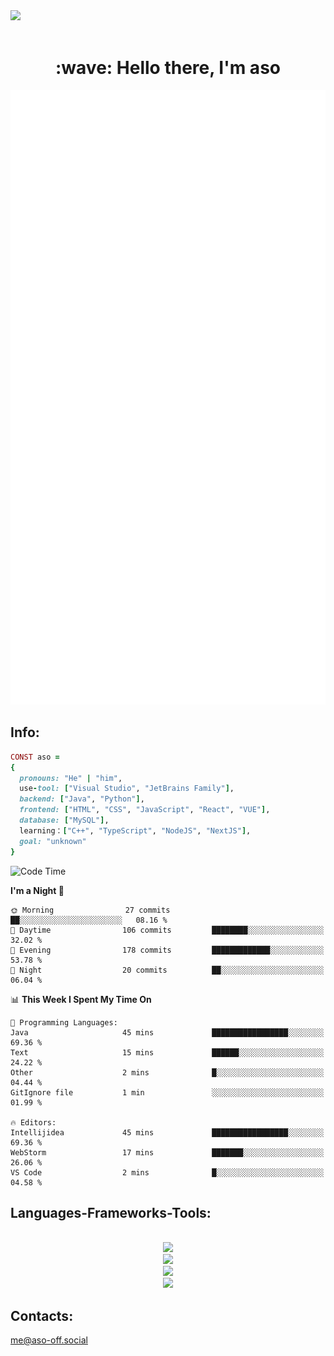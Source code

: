 <img src="https://github.com/Anmol-Baranwal/Cool-GIFs-For-GitHub/assets/74038190/d48893bd-0757-481c-8d7e-ba3e163feae7" />
<br><br>
<h1 align="center" id="macropower-title">:wave: Hello there, I'm aso</h1>
<p align="center"><img src="https://raw.githubusercontent.com/aso-off/aso-off/main/github-metrics.svg" alt="GitHub Streak" class="stats" /></p>
<!-- <p align="left"> My top-using languages: </p> -->
<!-- <p align="center"> <img src="https://github-readme-stats.vercel.app/api?username=aso-off&layout=compact&bg_color=22272E&text_color=9F9F9F" ></p> -->
<!-- <p align="center"> <img src="https://github-readme-stats.vercel.app/api/top-langs/?username=aso-off&layout=compact&bg_color=22272E&text_color=9F9F9F" ></p> -->
<p align="center">

## Info:
```ruby
CONST aso =
{
  pronouns: "He" | "him",
  use-tool: ["Visual Studio", "JetBrains Family"],
  backend: ["Java", "Python"],
  frontend: ["HTML", "CSS", "JavaScript", "React", "VUE"],
  database: ["MySQL"],
  learning：["C++", "TypeScript", "NodeJS", "NextJS"],
  goal: "unknown"
}
```
<!--START_SECTION:waka-->
![Code Time](http://img.shields.io/badge/Code%20Time-39%20hrs%2028%20mins-blue)

**I'm a Night 🦉** 

```text
🌞 Morning                27 commits          ██░░░░░░░░░░░░░░░░░░░░░░░   08.16 % 
🌆 Daytime                106 commits         ████████░░░░░░░░░░░░░░░░░   32.02 % 
🌃 Evening                178 commits         █████████████░░░░░░░░░░░░   53.78 % 
🌙 Night                  20 commits          ██░░░░░░░░░░░░░░░░░░░░░░░   06.04 % 
```


📊 **This Week I Spent My Time On** 

```text
💬 Programming Languages: 
Java                     45 mins             █████████████████░░░░░░░░   69.36 % 
Text                     15 mins             ██████░░░░░░░░░░░░░░░░░░░   24.22 % 
Other                    2 mins              █░░░░░░░░░░░░░░░░░░░░░░░░   04.44 % 
GitIgnore file           1 min               ░░░░░░░░░░░░░░░░░░░░░░░░░   01.99 % 

🔥 Editors: 
Intellijidea             45 mins             █████████████████░░░░░░░░   69.36 % 
WebStorm                 17 mins             ███████░░░░░░░░░░░░░░░░░░   26.06 % 
VS Code                  2 mins              █░░░░░░░░░░░░░░░░░░░░░░░░   04.58 % 
```


<!--END_SECTION:waka-->

<h2 align="left">Languages-Frameworks-Tools: </h2>
<br/>
<div align="center">
<img src="https://skillicons.dev/icons?i=java,python,javascript,typescript&theme=dark" /><br>
  <img src="https://skillicons.dev/icons?i=html,css,react,vue,nodejs,nextjs,bootstrap&theme=dark" /><br>
  <img src="https://skillicons.dev/icons?i=vscode,idea,webstorm,pycharm,figma,ps&theme=dark" /><br>
  <img src="https://skillicons.dev/icons?i=linux,windows,github,git,discord&theme=dark" /><br>
</div>

## Contacts:

me@aso-off.social

